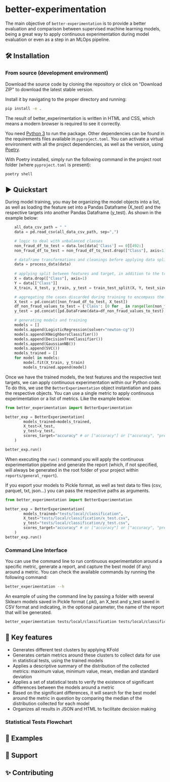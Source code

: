 # better-experimentation
The main objective of `better-experimentation` is to provide a better evaluation and comparison between supervised machine learning models, being a great way to apply continuous experimentation during model evaluation or even as a step in an MLOps pipeline.

## 🛠️ Installation

### From source (development environment)
Download the source code by cloning the repository or click on  "Download ZIP" to download the latest stable version.

Install it by navigating to the proper directory and running:

```sh
pip install -e .
```

The result of better_experimentation is written in HTML and CSS, which means a modern browser is required to see it correctly.

You need [Python 3](https://python3statement.github.io/) to run the package. Other dependencies can be found in the requirements files available in `pyproject.toml`. You can activate a virtual environment with all the project dependencies, as well as the version, using [Poetry](https://python-poetry.org).

With Poetry installed, simply run the following command in the project root folder (where `pyproject.toml` is present):   

```sh
poetry shell
```

## ▶️ Quickstart
During model training, you may be organizing the model objects into a list, as well as loading the feature set into a Pandas Dataframe (X_test) and the respective targets into another Pandas Dataframe (y_test). As shown in the example below:

```python
    all_data_csv_path = " "
	data = pd.read_csv(all_data_csv_path, sep=",")

    # logic to deal with unbalanced classes
	non_fraud_df_to_test = data.loc[data['Class'] == 0][492:]
	non_fraud_df_to_test = non_fraud_df_to_test.drop(["Class"], axis=1)

    # dataframe transformations and cleanings before applying data split
	data = process_data(data) 
	
    # applying split between features and target, in addition to the training and testing part.
	X = data.drop(["Class"], axis=1)
	Y = data[["Class"]]
	X_train, X_test, y_train, y_test = train_test_split(X, Y, test_size=0.3, train_size=0.7)

    # aggregating the cases discarded during training to encompass the test scenarios
	X_test = pd.concat([non_fraud_df_to_test, X_test])
	df_non_fraud_values_to_test = {'Class': [0 for _ in range(len(non_fraud_df_to_test.values))]}
	y_test = pd.concat([pd.DataFrame(data=df_non_fraud_values_to_test), y_test])

    # generating models and training
	models = []
	models.append(LogisticRegression(solver="newton-cg"))
	models.append(KNeighborsClassifier())
	models.append(DecisionTreeClassifier())
	models.append(GaussianNB())
	models.append(SVC())
	models_trained = []
	for model in models:
		model.fit(X_train, y_train)
		models_trained.append(model)
```

Once we have the trained models, the test features and the respective test targets, we can apply continuous experimentation within our Python code. To do this, we use the `BetterExperimentation` object instantiation and pass the respective objects. You can use a single metric to apply continuous experimentation or a list of metrics. Like the example below:

```python
from better_experimentation import BetterExperimentation

better_exp = BetterExperimentation(
		models_trained=models_trained,
		X_test=X_test,
		y_test=y_test,
		scores_target="accuracy" # or ["accuracy"] or ["accuracy", "precision"]
	)

better_exp.run()
```

When executing the `run()` command you will apply the continuous experimentation pipeline and generate the report (which, if not specified, will always be generated in the root folder of your project within `reports/general_report`).

If you export your models to Pickle format, as well as test data to files (csv, parquet, txt, json...) you can pass the respective paths as arguments.

```python
from better_experimentation import BetterExperimentation

better_exp = BetterExperimentation(
		models_trained="tests/local/classification",
		X_test="tests/local/classification/x_test.csv",
		y_test="tests/local/classification/y_test.csv",
		scores_target="accuracy" # or ["accuracy"] or ["accuracy", "precision"]
	)
better_exp.run()
```

### Command Line Interface
You can use the command line to run continuous experimentation around a specific metric, generate a report, and capture the best model (if any) around a metric. You can check the available commands by running the following command:

```sh
better_experimentation --h
```

An example of using the command line by passing a folder with several Sklearn models saved in Pickle format (.pkl), an X_test and y_test saved in CSV format and indicating, in the optional parameter, the name of the report that will be generated.

```sh
better_experimentation tests/local/classification tests/local/classification/x_test.csv tests/local/classification/y_test.csv accuracy --report_name iury_teste
```

## 💎 Key features
- Generates different test clusters by applying KFold
- Generates certain metrics around these clusters to collect data for use in statistical tests, using the trained models
- Applies a descriptive summary of the distribution of the collected metrics: maximum value, minimum value, mean, median and standard deviation
- Applies a set of statistical tests to verify the existence of significant differences between the models around a metric
- Based on the significant differences, it will search for the best model around the metric in question by comparing the median of the distribution collected for each model
- Organizes all results in JSON and HTML to facilitate decision making

### Statistical Tests Flowchart


## 👀 Examples


## 🙋 Support


## ✨ Contributing

